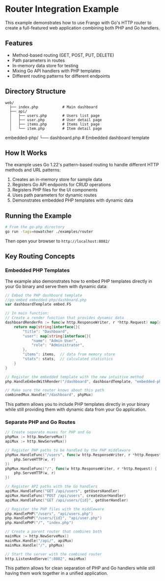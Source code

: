 # Router Integration Example

This example demonstrates how to use Frango with Go's HTTP router to create a full-featured web application combining both PHP and Go handlers.

## Features

- Method-based routing (GET, POST, PUT, DELETE)
- Path parameters in routes
- In-memory data store for testing
- Mixing Go API handlers with PHP templates
- Different routing patterns for different endpoints

## Directory Structure

```
web/
  ├── index.php           # Main dashboard
  ├── api/
  │   ├── users.php       # Users list page
  │   ├── user.php        # User detail page
  │   ├── items.php       # Items list page
  │   └── item.php        # Item detail page
```

embedded-php/
  └── dashboard.php       # Embedded dashboard template

## How It Works

The example uses Go 1.22's pattern-based routing to handle different HTTP methods and URL patterns:

1. Creates an in-memory store for sample data
2. Registers Go API endpoints for CRUD operations
3. Registers PHP files for the UI components
4. Uses path parameters for dynamic routes
5. Demonstrates embedded PHP templates with dynamic data

## Running the Example

```bash
# From the go-php directory
go run -tags=nowatcher ./examples/router
```

Then open your browser to `http://localhost:8082/`

## Key Routing Concepts

### Embedded PHP Templates

The example also demonstrates how to embed PHP templates directly in your Go binary and serve them with dynamic data:

```go
// Embed the PHP dashboard template
//go:embed embedded-php/dashboard.php
var dashboardTemplate embed.FS

// In main function:
// Create a render function that provides dynamic data
dashboardRenderFn := func(w http.ResponseWriter, r *http.Request) map[string]interface{} {
    return map[string]interface{}{
        "title": "Dashboard",
        "user": map[string]interface{}{
            "name": "Admin User",
            "role": "Administrator",
        },
        "items": items,  // data from memory store
        "stats": stats,  // calculated statistics
    }
}

// Register the embedded template with the new intuitive method
php.HandleEmbedWithRender("/dashboard", dashboardTemplate, "embedded-php/dashboard.php", dashboardRenderFn)

// Make sure the router knows about this path
combinedMux.Handle("/dashboard", phpMux)
```

This pattern allows you to include PHP templates directly in your binary while still providing them with dynamic data from your Go application.

### Separate PHP and Go Routes

```go
// Create separate muxes for PHP and Go
phpMux := http.NewServeMux()
apiMux := http.NewServeMux()

// Register PHP paths to be handled by the PHP middleware
phpMux.HandleFunc("/users", func(w http.ResponseWriter, r *http.Request) {
    php.ServeHTTP(w, r)
})
phpMux.HandleFunc("/", func(w http.ResponseWriter, r *http.Request) {
    php.ServeHTTP(w, r)
})

// Register API paths with the Go handlers
apiMux.HandleFunc("GET /api/users", getUsersHandler)
apiMux.HandleFunc("POST /api/users", createUserHandler)
apiMux.HandleFunc("GET /api/users/{id}", getUserHandler)

// Register the PHP files with the middleware
php.HandlePHP("/users", "api/users.php")
php.HandlePHP("/users/{id}", "api/user.php")
php.HandlePHP("/", "index.php")

// Create a parent router that combines both
mainMux := http.NewServeMux()
mainMux.Handle("/api/", apiMux)
mainMux.Handle("/", phpMux)

// Start the server with the combined router
http.ListenAndServe(":8082", mainMux)
```

This pattern allows for clean separation of PHP and Go handlers while still having them work together in a unified application. 